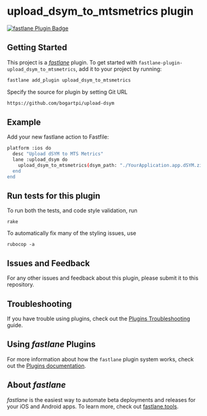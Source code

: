# upload_dsym_to_mtsmetrics plugin

[![fastlane Plugin Badge](https://rawcdn.githack.com/fastlane/fastlane/master/fastlane/assets/plugin-badge.svg)](https://rubygems.org/gems/fastlane-plugin-upload_dsym_to_mtsmetrics)

## Getting Started

This project is a [_fastlane_](https://github.com/fastlane/fastlane) plugin. To get started with `fastlane-plugin-upload_dsym_to_mtsmetrics`, add it to your project by running:

```bash
fastlane add_plugin upload_dsym_to_mtsmetrics
```

Specify the source for plugin by setting Git URL
```bash
https://github.com/bogartpi/upload-dsym
```

## Example

Add your new fastlane action to Fastfile:

```bash
platform :ios do
  desc "Upload dSYM to MTS Metrics"
  lane :upload_dsym do
    upload_dsym_to_mtsmetrics(dsym_path: "./YourApplication.app.dSYM.zip", api_key: "XXXXXXXX-XXXXXXXX-XXXXXXXX-XXXXXXXX", applicationId: "test", "buildNumber: "test")
  end
end
```

## Run tests for this plugin

To run both the tests, and code style validation, run

```
rake
```

To automatically fix many of the styling issues, use
```
rubocop -a
```

## Issues and Feedback

For any other issues and feedback about this plugin, please submit it to this repository.

## Troubleshooting

If you have trouble using plugins, check out the [Plugins Troubleshooting](https://docs.fastlane.tools/plugins/plugins-troubleshooting/) guide.

## Using _fastlane_ Plugins

For more information about how the `fastlane` plugin system works, check out the [Plugins documentation](https://docs.fastlane.tools/plugins/create-plugin/).

## About _fastlane_

_fastlane_ is the easiest way to automate beta deployments and releases for your iOS and Android apps. To learn more, check out [fastlane.tools](https://fastlane.tools).
